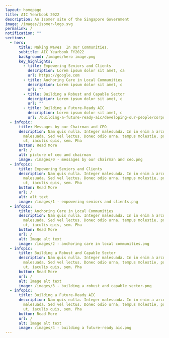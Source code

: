 ```yaml
---
layout: homepage
title: AIC Yearbook 2022
description: An Isomer site of the Singapore Government
image: /images/isomer-logo.svg
permalink: /
notification: ""
sections:
  - hero:
      title: Making Waves  In Our Communities.
      subtitle: AIC Yearbook FY2022
      background: /images/hero image.png
      key_highlights:
        - title: Empowering Seniors and Clients
          description: Lorem ipsum dolor sit amet, ca
          url: https://google.com
        - title: Anchoring Care in Local Communities
          description: Lorem ipsum dolor sit amet, c
          url: ""
        - title: Building a Robust and Capable Sector
          description: Lorem ipsum dolor sit amet, c
          url: ""
        - title: Building a Future-Ready AIC
          description: Lorem ipsum dolor sit amet, c
          url: /building-a-future-ready-aic/developing-our-people/corporate-project-team/
  - infopic:
      title: Messages by our Chairman and CEO
      description: Nam quis nulla. Integer malesuada. In in enim a arcu imperdiet
        malesuada. Sed vel lectus. Donec odio urna, tempus molestie, porttitor
        ut, iaculis quis, sem. Pha
      button: Read More
      url: /
      alt: picture of ceo and chairman
      image: /images/0 - messages by our chairman and ceo.png
  - infopic:
      title: Empowering Seniors and Clients
      description: Nam quis nulla. Integer malesuada. In in enim a arcu imperdiet
        malesuada. Sed vel lectus. Donec odio urna, tempus molestie, porttitor
        ut, iaculis quis, sem. Pha
      button: Read More
      url: /
      alt: alt text
      image: /images/1 - empowering seniors and clients.png
  - infopic:
      title: Anchoring Care in Local Communities
      description: Nam quis nulla. Integer malesuada. In in enim a arcu imperdiet
        malesuada. Sed vel lectus. Donec odio urna, tempus molestie, porttitor
        ut, iaculis quis, sem. Pha
      button: Read More
      url: /
      alt: Image alt text
      image: /images/2 - anchoring care in local communities.png
  - infopic:
      title: Building a Robust and Capable Sector
      description: Nam quis nulla. Integer malesuada. In in enim a arcu imperdiet
        malesuada. Sed vel lectus. Donec odio urna, tempus molestie, porttitor
        ut, iaculis quis, sem. Pha
      button: Read More
      url: /
      alt: Image alt text
      image: /images/3 - building a robust and capable sector.png
  - infopic:
      title: Building a Future-Ready AIC
      description: Nam quis nulla. Integer malesuada. In in enim a arcu imperdiet
        malesuada. Sed vel lectus. Donec odio urna, tempus molestie, porttitor
        ut, iaculis quis, sem. Pha
      button: Read More
      url: /
      alt: Image alt text
      image: /images/4 - building a future-ready aic.png
---
```

